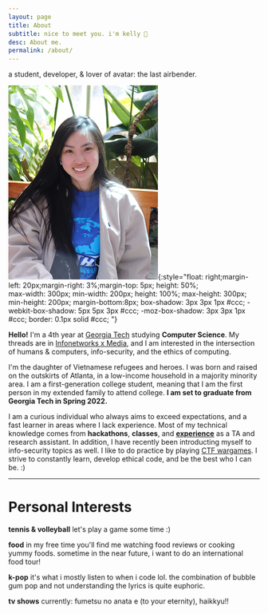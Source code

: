 ```yaml
---
layout: page
title: About
subtitle: nice to meet you. i'm kelly 👋
desc: About me.
permalink: /about/
---
```


<div class="pretty-links">

<div class="lead lead-about">
a student, developer, & lover of avatar: the last airbender.
</div>

![me!](/_pages/profile.png){:style="float: right;margin-left: 20px;margin-right: 3%;margin-top: 5px;    height: 50%;    
  max-width: 300px;
  min-width: 200px;
  height: 100%;
  max-height: 300px;
  min-height: 200px;
  margin-bottom:8px;
  box-shadow: 3px 3px 1px #ccc;
  -webkit-box-shadow: 5px 5px 3px #ccc;
  -moz-box-shadow: 3px 3px 1px #ccc;
  border: 0.1px solid #ccc;
"}

<!-- about me -->

**Hello!** I'm a 4th year at [Georgia Tech](https://www.gatech.edu) studying **Computer Science**. My threads are in [Infonetworks x Media](https://catalog.gatech.edu/programs/media-information-internetworks-computer-science-bs/), and I am interested in the intersection of humans & computers, info-security, and the ethics of computing. 

I'm the daughter of Vietnamese refugees and heroes. I was born and raised on the outskirts of Atlanta, in a low-income household in a majority minority area. I am a first-generation college student, meaning that I am the first person in my extended family to attend college. **I am set to graduate from Georgia Tech in Spring 2022.**

I am a curious individual who always aims to exceed expectations, and a fast learner in areas where I lack experience. Most of my technical knowledge comes from **hackathons**, **classes**, and [**experience**](/work/) as a TA and research assistant. In addition, I have recently been introducting myself to info-security topics as well. I like to do practice by playing [CTF wargames](https://overthewire.org/wargames/). I strive to constantly learn, develop ethical code, and be the best who I can be. :)

---

<!-- personal interests -->
# Personal Interests

**tennis & volleyball**
let's play a game some time :)

**food**
in my free time you'll find me watching food reviews or cooking yummy foods. sometime in the near future, i want to do an international food tour!

**k-pop**
it's what i mostly listen to when i code lol. the combination of bubble gum pop and not understanding the lyrics is quite euphoric.

**tv shows**
currently: fumetsu no anata e (to your eternity), haikkyu!!


</div>

